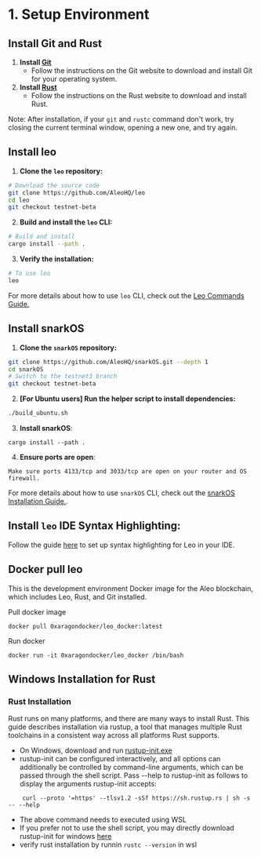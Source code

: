 # 1. Setup Environment

## Install Git and Rust

1. **Install [Git](https://git-scm.com/downloads)**
   - Follow the instructions on the Git website to download and install Git for your operating system.
2. **Install [Rust](https://www.rust-lang.org/tools/install)**
   - Follow the instructions on the Rust website to download and install Rust.

Note: After installation, if your `git` and `rustc` command don't work, try closing the current terminal window, opening a new one, and try again.

## Install leo

1. **Clone the `leo` repository:**

```bash
# Download the source code
git clone https://github.com/AleoHQ/leo
cd leo
git checkout testnet-beta
```

2. **Build and install the `leo` CLI:**

```bash
# Build and install
cargo install --path .
```

3. **Verify the installation:**

```bash
# To use leo
leo
```

For more details about how to use `leo` CLI, check out the [Leo Commands Guide.](https://developer.aleo.org/leo/commands)

## Install snarkOS

1. **Clone the `snarkOS` repository:**

```bash
git clone https://github.com/AleoHQ/snarkOS.git --depth 1
cd snarkOS
# Switch to the testnet3 branch
git checkout testnet-beta
```

2. **[For Ubuntu users] Run the helper script to install dependencies:**

```bash
./build_ubuntu.sh
```

3. **Install snarkOS**:

```
cargo install --path .
```

4. **Ensure ports are open**:

```
Make sure ports 4133/tcp and 3033/tcp are open on your router and OS firewall.
```

For more details about how to use `snarkOS` CLI, check out the [snarkOS Installation Guide.](https://developer.aleo.org/testnet/getting_started/installation/#22-installation).

## Install `leo` IDE Syntax Highlighting:

Follow the guide [here](https://developer.aleo.org/leo/installation#3-ide-syntax-highlighting) to set up syntax highlighting for Leo in your IDE.

## Docker pull leo

This is the development environment Docker image for the Aleo blockchain, which includes Leo, Rust, and Git installed.

Pull docker image

```
docker pull 0xaragondocker/leo_docker:latest
```

Run docker

```
docker run -it 0xaragondocker/leo_docker /bin/bash
```

## Windows Installation for Rust 

### Rust Installation
Rust runs on many platforms, and there are many ways to install Rust. This guide describes installation via rustup, a tool that manages multiple Rust toolchains in a consistent way across all platforms Rust supports. 
- On Windows, download and run [rustup-init.exe](https://static.rust-lang.org/rustup/dist/i686-pc-windows-gnu/rustup-init.exe)
- rustup-init can be configured interactively, and all options can additionally be controlled by command-line arguments, which can be passed through the shell script. Pass --help to rustup-init as follows to display the arguments rustup-init accepts:
```
    curl --proto '=https' --tlsv1.2 -sSf https://sh.rustup.rs | sh -s -- --help
```
- The above command needs to executed using WSL
- If you prefer not to use the shell script, you may directly download rustup-init for windows [here](https://static.rust-lang.org/rustup/dist/x86_64-pc-windows-msvc/rustup-init.exe)
- verify rust installation by runnin ```rustc --version``` in wsl 

